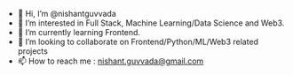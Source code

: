 - 👋 Hi, I’m @nishantguvvada
- 👀 I’m interested in Full Stack, Machine Learning/Data Science and Web3.
- 🌱 I’m currently learning Frontend.
- 💞️ I’m looking to collaborate on Frontend/Python/ML/Web3 related projects
- 📫 How to reach me : nishant.guvvada@gmail.com
<!---
nishantguvvada/nishantguvvada is a ✨ special ✨ repository because its `README.md` (this file) appears on your GitHub profile.
You can click the Preview link to take a look at your changes.
--->
